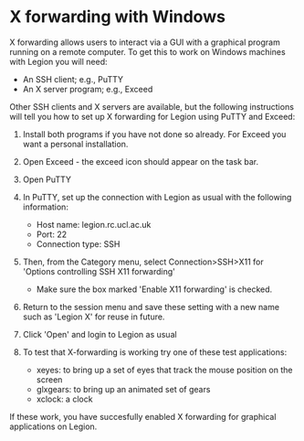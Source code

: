 # X forwarding with Windows

X forwarding allows users to interact via a GUI with a graphical program running on a remote computer. To get this to work on Windows machines with Legion you will need:

-   An SSH client; e.g., PuTTY
-   An X server program; e.g., Exceed

Other SSH clients and X servers are available, but the following instructions will tell you how to set up X forwarding for Legion using PuTTY and Exceed:

1.  Install both programs if you have not done so already. For Exceed you want a personal installation.
2.  Open Exceed - the exceed icon should appear on the task bar.
3.  Open PuTTY
4.  In PuTTY, set up the connection with Legion as usual with the following information:

    -   Host name: legion.rc.ucl.ac.uk
    -   Port: 22
    -   Connection type: SSH

5.  Then, from the Category menu, select Connection>SSH>X11 for 'Options controlling SSH X11 forwarding'

    -   Make sure the box marked 'Enable X11 forwarding' is checked.

6.  Return to the session menu and save these setting with a new name such as 'Legion X' for reuse in future.
7.  Click 'Open' and login to Legion as usual
8.  To test that X-forwarding is working try one of these test applications:
    -   xeyes: to bring up a set of eyes that track the mouse position on the screen
    -   glxgears: to bring up an animated set of gears
    -   xclock: a clock

If these work, you have succesfully enabled X forwarding for graphical applications on Legion.
